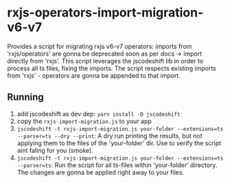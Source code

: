 # rxjs-operators-import-migration-v6-v7

Provides a script for migrating rxjs v6-v7 operators: imports from 'rxjs/operators' are gonna be deprecated soon as per docs -> import directly from 'rxjs'. This script leverages the jscodeshift lib in order to process all ts files, fixing the imports. The script respects existing imports from 'rxjs' - operators are gonna be appended to that import. 

## Running

1. add jscodeshift as dev dep: `yarn install -D jscodeshift`
2. copy the `rxjs-import-migration.js` to your app
3. `jscodeshift -t rxjs-import-migration.js your-folder --extensions=ts --parser=ts --dry --print`: A dry run printing the results, but not applying them to the files of the 'your-folder' dir. Use to verify the script aint faling for you (smoke).
4. `jscodeshift -t rxjs-import-migration.js your-folder --extensions=ts --parser=ts`: Run the script for all ts-files within 'your-folder' directory. The changes are gonna be applied right away to your files.
